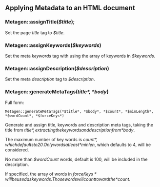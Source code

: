 ## Applying Metadata to an HTML document

### Metagen::assignTitle(*$title*);

Set the page *title* tag to *$title*.

### Metagen::assignKeywords(*$keywords*)

Set the meta *keywords* tag with using the array of keywords in *$keywords*.


### Metagen::assignDescription(*$description*)

Set the meta *description* tag to *$description*.

### Metagen::generateMetaTags(*$title*, *$body*)

Full form:

`Metagen::generateMetaTags(*$title*, *$body*, *$count*, *$minLength*, *$wordCount*, *$forceKeys*)`

Generate and assign title, keywords and description meta tags, taking the title from *$title*, extracting
the keywords and description from *$body*.

The maximum number of key words is *$count*, which defaults to 20.
Only words at least *$minlen*, which defaults to 4, will be considered.

No more than *$wordCount* words, default is 100, will be included in the description.

If specified, the array of words in *$forceKeys* will be used as keywords. Those words will count
toward the *$count*.


